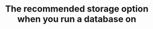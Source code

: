 ---
layout: answer
title: "The recommended storage option when you run a database on "
blurb: "<p>For persistence beyond the life of the EC2 instance, you want to use Amazon EBS.</p>
<p>Here's what Amazon says <q>Amazon EBS provides durable, block-l"
quid: 208
---